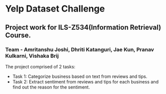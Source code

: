 # Yelp Dataset Challenge
## Project work for ILS-Z534(Information Retrieval) Course.
### Team - Amritanshu Joshi, Dhriti Katanguri, Jae Kun, Pranav Kulkarni, Vishaka Brij

The project comprised of 2 tasks:

* Task 1: Categorize business based on text from reviews and tips.
* Task 2: Extract sentiment from reviews and tips for each business and find out the reason for the sentiment.

